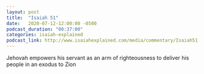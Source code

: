 ```yaml
---
layout: post
title:  "Isaiah 51"
date:   2020-07-12-12:00:00 -0500
podcast_duration: "00:37:00"
categories: isaiah-explained
podcast_link: http://www.isaiahexplained.com/media/commentary/Isaiah51.mp3
---
```

Jehovah empowers his servant as an arm of righteousness to deliver his people in an exodus to Zion
